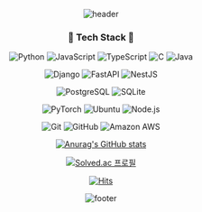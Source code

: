 <div align="center">

  ![header](https://capsule-render.vercel.app/api?type=waving&color=timeGradient&height=250&section=header&text=Hanjoo%20Kim&fontSize=60)
  
  ### 🔧 Tech Stack 🔨
  ![Python](https://img.shields.io/badge/Python-3776AB?style=flat&logo=Python&logoColor=white)
  ![JavaScript](https://img.shields.io/badge/JavaScript-F7DF1E?style=flat&logo=JavaScript&logoColor=white)
  ![TypeScript](https://img.shields.io/badge/TypeScript-3178C6?style=flat&logo=TypeScript&logoColor=white)
  ![C](https://img.shields.io/badge/C-A8B9CC?style=flat&logo=C&logoColor=white)
  ![Java](https://img.shields.io/badge/Java-3776AB?style=flat&logo=Java&logoColor=white)
  
  ![Django](https://img.shields.io/badge/Django-092E20?style=flat&logo=Django&logoColor=white)
  ![FastAPI](https://img.shields.io/badge/FastAPI-009688?style=flat&logo=FastAPI&logoColor=white)
  ![NestJS](https://img.shields.io/badge/NestJS-E0234E?style=flat&logo=NestJS&logoColor=white)
  
  ![PostgreSQL](https://img.shields.io/badge/PostgreSQL-4169E1?style=flat&logo=PostgreSQL&logoColor=white)
  ![SQLite](https://img.shields.io/badge/SQLite-003B57?style=flat&logo=SQLite&logoColor=white)
    
  ![PyTorch](https://img.shields.io/badge/PyTorch-EE4C2C?style=flat&logo=PyTorch&logoColor=white)
  ![Ubuntu](https://img.shields.io/badge/Ubuntu-E95420?style=flat&logo=Ubuntu&logoColor=white)
  ![Node.js](https://img.shields.io/badge/Node.js-339933?style=flat&logo=Node.js&logoColor=white)
  
  ![Git](https://img.shields.io/badge/Git-F05032?style=flat&logo=Git&logoColor=white)
  ![GitHub](https://img.shields.io/badge/GitHub-181717?style=flat&logo=GitHub&logoColor=white)
  ![Amazon AWS](https://img.shields.io/badge/Amazon%20AWS-232F3E?style=flat&logo=AmazonAWS&logoColor=white)

  

  [![Anurag's GitHub stats](https://github-readme-stats.vercel.app/api?username=hanjoo0211)](https://github-readme-stats.vercel.app/api?username=hanjoo0211)
  
  [![Solved.ac 프로필](http://mazassumnida.wtf/api/generate_badge?boj=hank0211)](https://solved.ac/hank0211)
  
  [![Hits](https://hits.seeyoufarm.com/api/count/incr/badge.svg?url=https%3A%2F%2Fgithub.com%2Fhanjoo0211&count_bg=%23000000&title_bg=%238F8E8E&icon=&icon_color=%23E7E7E7&title=hits&edge_flat=false)](https://hits.seeyoufarm.com)

  ![footer](https://capsule-render.vercel.app/api?type=waving&color=timeGradient&height=150&section=footer&text=&fontSize=60)

</div>
